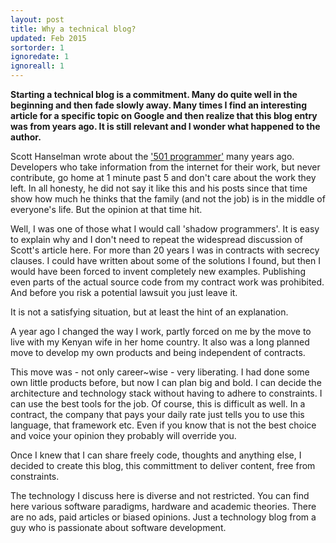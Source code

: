```yaml
---
layout: post
title: Why a technical blog?
updated: Feb 2015
sortorder: 1
ignoredate: 1
ignoreall: 1
---
```


**Starting a technical blog is a commitment. Many do quite well in the beginning and then fade slowly away. Many times I find an interesting article for a specific topic on Google and then realize that this blog entry was from years ago. It is still relevant and I wonder what happened to the author.**

Scott Hanselman wrote about the ['501 programmer'](http://www.hanselman.com/blog/501DevelopersFamilyAndExcitementAboutTheCraft.aspx) many years ago. Developers who take information from the internet for their work, but never contribute, go home at 1 minute past 5 and don't care about the work they left. In all honesty, he did not say it like this and his posts since that time show how much he thinks that the family (and not the job) is in the middle of everyone's life. But the opinion at that time hit.

Well, I was one of those what I would call 'shadow programmers'. It is easy to explain why and I don't need to repeat the widespread discussion of Scott's article here. For more than 20 years I was in contracts with secrecy clauses. I could have written about some of the solutions I found, but then I would have been forced to invent completely new examples. Publishing even parts of the actual source code from my contract work was prohibited. And before you risk a potential lawsuit you just leave it.

It is not a satisfying situation, but at least the hint of an explanation.

A year ago I changed the way I work, partly forced on me by the move to live with my Kenyan wife in her home country. It also was a long planned move to develop my own products and being independent of contracts.

This move was - not only career~wise - very liberating. I had done some own little products before, but now I can plan big and bold. I can decide the architecture and technology stack without having to adhere to constraints. I can use the best tools for the job. Of course, this is difficult as well. In a contract, the company that pays your daily rate just tells you to use this language, that framework etc. Even if you know that is not the best choice and voice your opinion they probably will override you.

Once I knew that I can share freely code, thoughts and anything else, I decided to create this blog, this committment to deliver content, free from constraints.

The technology I discuss here is diverse and not restricted. You can find here various software paradigms, hardware and academic theories. There are no ads, paid articles or biased opinions. Just a technology blog from a guy who is passionate about software development.

